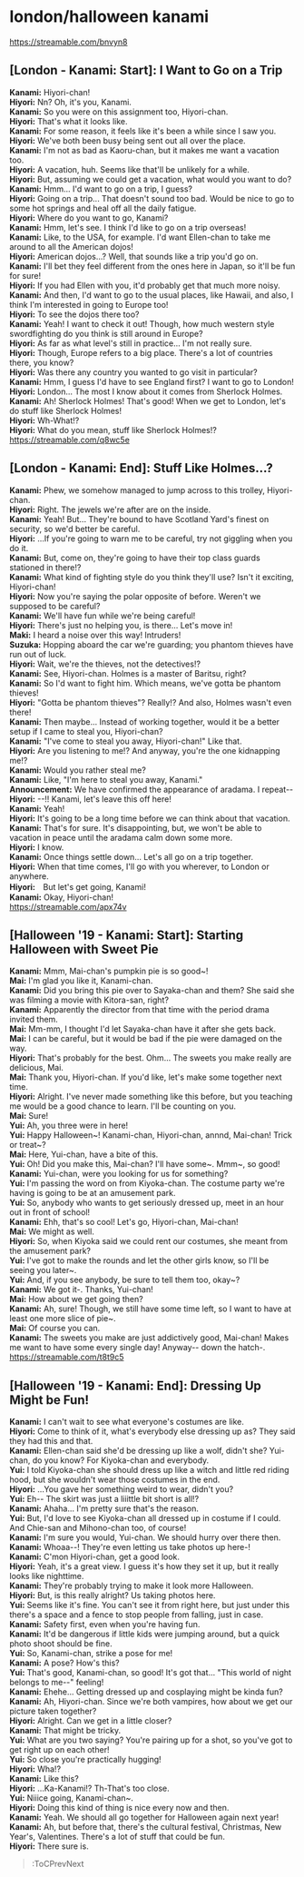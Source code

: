 
london/halloween kanami
=======================
https://streamable.com/bnvyn8

  

## [London - Kanami: Start]: I Want to Go on a Trip
**Kanami:** Hiyori-chan\!  
**Hiyori:** Nn\? Oh, it's you, Kanami\.  
**Kanami:** So you were on this assignment too, Hiyori-chan\.  
**Hiyori:** That's what it looks like\.  
**Kanami:** For some reason, it feels like it's been a while since I saw you\.  
**Hiyori:** We've both been busy being sent out all over the place\.  
**Kanami:** I'm not as bad as Kaoru-chan, but it makes me want a vacation too\.  
**Hiyori:** A vacation, huh\. Seems like that'll be unlikely for a while\.  
**Hiyori:** But, assuming we could get a vacation, what would you want to do\?  
**Kanami:** Hmm\.\.\. I'd want to go on a trip, I guess\?  
**Hiyori:** Going on a trip\.\.\. That doesn't sound too bad\. Would be nice to go to some hot springs and heal off all the daily fatigue\.  
**Hiyori:** Where do you want to go, Kanami\?  
**Kanami:** Hmm, let's see\. I think I'd like to go on a trip overseas\!  
**Kanami:** Like, to the USA, for example\. I'd want Ellen-chan to take me around to all the American dojos\!  
**Hiyori:** American dojos\.\.\.\? Well, that sounds like a trip you'd go on\.  
**Kanami:** I'll bet they feel different from the ones here in Japan, so it'll be fun for sure\!  
**Hiyori:** If you had Ellen with you, it'd probably get that much more noisy\.  
**Kanami:** And then, I'd want to go to the usual places, like Hawaii, and also, I think I'm interested in going to Europe too\!  
**Hiyori:** To see the dojos there too\?  
**Kanami:** Yeah\! I want to check it out\! Though, how much western style swordfighting do you think is still around in Europe\?  
**Hiyori:** As far as what level's still in practice\.\.\. I'm not really sure\.  
**Hiyori:** Though, Europe refers to a big place\. There's a lot of countries there, you know\?  
**Hiyori:** Was there any country you wanted to go visit in particular\?  
**Kanami:** Hmm, I guess I'd have to see England first\? I want to go to London\!  
**Hiyori:** London\.\.\. The most I know about it comes from Sherlock Holmes\.  
**Kanami:** Ah\! Sherlock Holmes\! That's good\! When we get to London, let's do stuff like Sherlock Holmes\!  
**Hiyori:** Wh-What\!\?  
**Hiyori:** What do you mean, stuff like Sherlock Holmes\!\?  
https://streamable.com/q8wc5e

  

## [London - Kanami: End]: Stuff Like Holmes\.\.\.\?
**Kanami:** Phew, we somehow managed to jump across to this trolley, Hiyori-chan\.  
**Hiyori:** Right\. The jewels we're after are on the inside\.  
**Kanami:** Yeah\! But\.\.\. They're bound to have Scotland Yard's finest on security, so we'd better be careful\.  
**Hiyori:** \.\.\.If you're going to warn me to be careful, try not giggling when you do it\.  
**Kanami:** But, come on, they're going to have their top class guards stationed in there\!\?  
**Kanami:** What kind of fighting style do you think they'll use\? Isn't it exciting, Hiyori-chan\!  
**Hiyori:** Now you're saying the polar opposite of before\. Weren't we supposed to be careful\?  
**Kanami:** We'll have fun while we're being careful\!  
**Hiyori:** There's just no helping you, is there\.\.\. Let's move in\!  
**Maki:** I heard a noise over this way\! Intruders\!  
**Suzuka:** Hopping aboard the car we're guarding; you phantom thieves have run out of luck\.  
**Hiyori:** Wait, we're the thieves, not the detectives\!\?  
**Kanami:** See, Hiyori-chan\. Holmes is a master of Baritsu, right\?  
**Kanami:** So I'd want to fight him\. Which means, we've gotta be phantom thieves\!  
**Hiyori:** \"Gotta be phantom thieves\"\? Really\!\? And also, Holmes wasn't even there\!  
**Kanami:** Then maybe\.\.\. Instead of working together, would it be a better setup if I came to steal you, Hiyori-chan\?  
**Kanami:** \"I've come to steal you away, Hiyori-chan\!\" Like that\.  
**Hiyori:** Are you listening to me\!\? And anyway, you're the one kidnapping me\!\?  
**Kanami:** Would you rather steal me\?  
**Kanami:** Like, \"I'm here to steal you away, Kanami\.\"  
**Announcement:** We have confirmed the appearance of aradama\. I repeat--  
**Hiyori:** --\!\! Kanami, let's leave this off here\!  
**Kanami:** Yeah\!  
**Hiyori:** It's going to be a long time before we can think about that vacation\.  
**Kanami:** That's for sure\. It's disappointing, but, we won't be able to vacation in peace until the aradama calm down some more\.  
**Hiyori:** I know\.  
**Kanami:** Once things settle down\.\.\. Let's all go on a trip together\.  
**Hiyori:** When that time comes, I'll go with you wherever, to London or anywhere\.  
**Hiyori:**　But let's get going, Kanami\!  
**Kanami:** Okay, Hiyori-chan\!  
https://streamable.com/apx74v

  

## [Halloween '19 - Kanami: Start]: Starting Halloween with Sweet Pie
**Kanami:** Mmm, Mai-chan's pumpkin pie is so good\~\!  
**Mai:** I'm glad you like it, Kanami-chan\.  
**Kanami:** Did you bring this pie over to Sayaka-chan and them\? She said she was filming a movie with Kitora-san, right\?  
**Kanami:** Apparently the director from that time with the period drama invited them\.  
**Mai:** Mm-mm, I thought I'd let Sayaka-chan have it after she gets back\.  
**Mai:** I can be careful, but it would be bad if the pie were damaged on the way\.  
**Hiyori:** That's probably for the best\. Ohm\.\.\. The sweets you make really are delicious, Mai\.  
**Mai:** Thank you, Hiyori-chan\. If you'd like, let's make some together next time\.  
**Hiyori:** Alright\. I've never made something like this before, but you teaching me would be a good chance to learn\. I'll be counting on you\.  
**Mai:** Sure\!  
**Yui:** Ah, you three were in here\!  
**Yui:** Happy Halloween\~\! Kanami-chan, Hiyori-chan, annnd, Mai-chan\! Trick or treat\~\?  
**Mai:** Here, Yui-chan, have a bite of this\.  
**Yui:** Oh\! Did you make this, Mai-chan\? I'll have some\~\. Mmm\~, so good\!  
**Kanami:** Yui-chan, were you looking for us for something\?  
**Yui:** I'm passing the word on from Kiyoka-chan\. The costume party we're having is going to be at an amusement park\.  
**Yui:** So, anybody who wants to get seriously dressed up, meet in an hour out in front of school\!  
**Kanami:** Ehh, that's so cool\! Let's go, Hiyori-chan, Mai-chan\!  
**Mai:** We might as well\.  
**Hiyori:** So, when Kiyoka said we could rent our costumes, she meant from the amusement park\?  
**Yui:** I've got to make the rounds and let the other girls know, so I'll be seeing you later\~\.  
**Yui:** And, if you see anybody, be sure to tell them too, okay\~\?  
**Kanami:** We got it-\. Thanks, Yui-chan\!  
**Mai:** How about we get going then\?  
**Kanami:** Ah, sure\! Though, we still have some time left, so I want to have at least one more slice of pie\~\.  
**Mai:** Of course you can\.  
**Kanami:** The sweets you make are just addictively good, Mai-chan\! Makes me want to have some every single day\! Anyway-- down the hatch-\.  
https://streamable.com/t8t9c5

  

## [Halloween '19 - Kanami: End]: Dressing Up Might be Fun\!
**Kanami:** I can't wait to see what everyone's costumes are like\.  
**Hiyori:** Come to think of it, what's everybody else dressing up as\? They said they had this and that\.  
**Kanami:** Ellen-chan said she'd be dressing up like a wolf, didn't she\? Yui-chan, do you know\? For Kiyoka-chan and everybody\.  
**Yui:** I told Kiyoka-chan she should dress up like a witch and little red riding hood, but she wouldn't wear those costumes in the end\.  
**Hiyori:** \.\.\.You gave her something weird to wear, didn't you\?  
**Yui:** Eh-- The skirt was just a liiittle bit short is all\!\?  
**Kanami:** Ahaha\.\.\. I'm pretty sure that's the reason\.  
**Yui:** But, I'd love to see Kiyoka-chan all dressed up in costume if I could\. And Chie-san and Mihono-chan too, of course\!  
**Kanami:** I'm sure you would, Yui-chan\. We should hurry over there then\.  
**Kanami:** Whoaa--\! They're even letting us take photos up here-\!  
**Kanami:** C'mon Hiyori-chan, get a good look\.  
**Hiyori:** Yeah, it's a great view\. I guess it's how they set it up, but it really looks like nighttime\.  
**Kanami:** They're probably trying to make it look more Halloween\.  
**Hiyori:** But, is this really alright\? Us taking photos here\.  
**Yui:** Seems like it's fine\. You can't see it from right here, but just under this there's a space and a fence to stop people from falling, just in case\.  
**Kanami:** Safety first, even when you're having fun\.  
**Kanami:** It'd be dangerous if little kids were jumping around, but a quick photo shoot should be fine\.  
**Yui:** So, Kanami-chan, strike a pose for me\!  
**Kanami:** A pose\? How's this\?  
**Yui:** That's good, Kanami-chan, so good\! It's got that\.\.\. \"This world of night belongs to me--\" feeling\!  
**Kanami:** Ehehe\.\.\. Getting dressed up and cosplaying might be kinda fun\?  
**Kanami:** Ah, Hiyori-chan\. Since we're both vampires, how about we get our picture taken together\?  
**Hiyori:** Alright\. Can we get in a little closer\?  
**Kanami:** That might be tricky\.  
**Yui:** What are you two saying\? You're pairing up for a shot, so you've got to get right up on each other\!  
**Yui:** So close you're practically hugging\!  
**Hiyori:** Wha\!\?  
**Kanami:** Like this\?  
**Hiyori:** \.\.\.Ka-Kanami\!\? Th-That's too close\.  
**Yui:** Niiice going, Kanami-chan\~\.  
**Hiyori:** Doing this kind of thing is nice every now and then\.  
**Kanami:** Yeah\. We should all go together for Halloween again next year\!  
**Kanami:** Ah, but before that, there's the cultural festival, Christmas, New Year's, Valentines\. There's a lot of stuff that could be fun\.  
**Hiyori:** There sure is\.  
> :ToCPrevNext